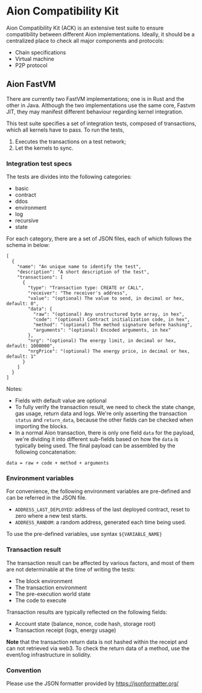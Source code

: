 # Aion Compatibility Kit

Aion Compatibility Kit (ACK) is an extensive test suite to ensure compatibility between different Aion implementations. Ideally, it should be a centralized place to check all major components and protocols:
- Chain specifications
- Virtual machine
- P2P protocol

## Aion FastVM

There are currently two FastVM implementations; one is in Rust and the other in Java. Although the two implementations use the same core, Fastvm JIT, they may manifest different behaviour regarding kernel integration.

This test suite specifies a set of integration tests, composed of transactions, which all kernels have to pass. To run the tests,
1. Executes the transactions on a test network;
1. Let the kernels to sync.

### Integration test specs

The tests are divides into the following categories:
- basic
- contract
- ddos
- environment
- log
- recursive
- state

For each category, there are a set of JSON files, each of which follows the schema in below:
```
[
  {
    "name": "An unique name to identify the test",
    "description": "A short description of the test",
    "transactions": [
      {
        "type": "Transaction type: CREATE or CALL",
        "receiver": "The receiver's address",
        "value": "(optional) The value to send, in decimal or hex, default: 0",
        "data": {
          "raw": "(optional) Any unstructured byte array, in hex",
          "code": "(optional) Contract initialization code, in hex",
          "method": "(optional) The method signature before hashing",
          "arguments": "(optional) Encoded arguments, in hex"
        },
        "nrg": "(optional) The energy limit, in decimal or hex, default: 1000000",
        "nrgPrice": "(optional) The energy price, in decimal or hex, default: 1"
      }
    ]
  }
]
```

Notes: 

- Fields with default value are optional 
- To fully verify the transaction result, we need to check the state change, gas usage, return data and logs. We're only asserting the transaction `status` and `return_data`, because the other fields can be checked when importing the blocks.
- In a normal Aion transaction, there is only one field `data` for the payload, we're dividing it into different sub-fields based on how the `data` is typically being used. The final payload can be assembled by the following concatenation:
```
data = raw + code + method + arguments
```

### Environment variables

For convenience, the following environment variables are pre-defined and can be referred in the JSON file.

- `ADDRESS_LAST_DEPLOYED`: address of the last deployed contract, reset to zero where a new test starts.
- `ADDRESS_RANDOM`: a random address, generated each time being used.

To use the pre-defined variables, use syntax `${VARIABLE_NAME}`

### Transaction result

The transaction result can be affected by various factors, and most of them are not determinable at the time of writing the tests:
- The block environment
- The transaction environment
- The pre-execution world state
- The code to execute

Transaction results are typically reflected on the following fields:
- Account state (balance, nonce, code hash, storage root)
- Transaction receipt (logs, energy usage)

**Note** that the transaction return data is not hashed within the receipt and can not retrieved via web3. To check the return data of a method, use the event/log infrastructure in solidity.

### Convention

Please use the JSON formatter provided by https://jsonformatter.org/
